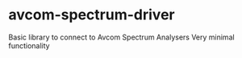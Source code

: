 # avcom-spectrum-driver
Basic library to connect to Avcom Spectrum Analysers
Very minimal functionality
